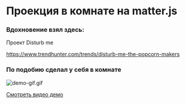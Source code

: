 # Проекция в комнате на matter.js

### Вдохновение взял здесь:
Проект Disturb me

https://www.trendhunter.com/trends/disturb-me-the-popcorn-makers

### По подобию сделал у себя в комнате
![demo-gif.gif](demo-gif.gif)

[Смотреть видео демо](demo-video.mp4)
